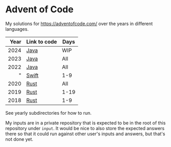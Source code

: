 Advent of Code
==============

My solutions for https://adventofcode.com/ over the years in different languages.

| Year | Link to code                                       | Days |
|-----:|----------------------------------------------------|------|
| 2024 | [Java](2024/src/test/java/aoc2024/Day01.java)      | WIP  |
| 2023 | [Java](2023/src/test/java/aoc2023/Day01.java)      | All  |
| 2022 | [Java](2022/java/src/test/java/aoc2022/Day01.java) | All  |
|    " | [Swift](2022/swift/Sources/AOC2022/Day01.swift)    | 1-9  |
| 2020 | [Rust](2020/src/bin/day01.rs)                      | All  |
| 2019 | [Rust](2019/src/bin/day01.rs)                      | 1-19 |
| 2018 | [Rust](2018/day01/src/main.rs)                     | 1-9  |

See yearly subdirectories for how to run.

My inputs are in a private repository that is expected to be in the root of
this repository under `input`. It would be nice to also store the expected
answers there so that it could run against other user's inputs and answers,
but that's not done yet.

